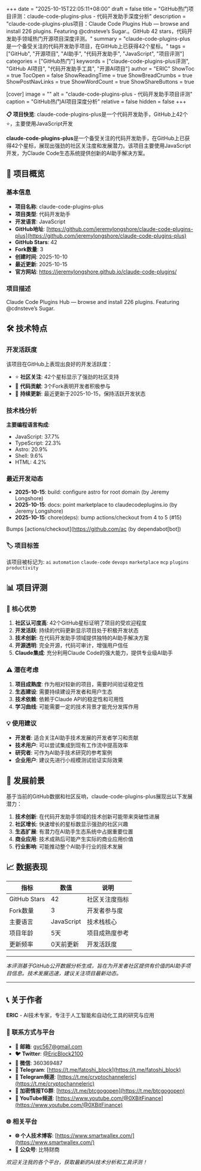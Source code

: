 +++
date = "2025-10-15T22:05:11+08:00"
draft = false
title = "GitHub热门项目评测：claude-code-plugins-plus - 代码开发助手深度分析"
description = "claude-code-plugins-plus项目：Claude Code Plugins Hub — browse and install 226 plugins. Featuring @cdnsteve’s Sugar.。GitHub 42 stars，代码开发助手领域热门开源项目深度评测。"
summary = "claude-code-plugins-plus是一个备受关注的代码开发助手项目，在GitHub上已获得42个星标。"
tags = ["GitHub", "开源项目", "AI助手", "代码开发助手", "JavaScript", "项目评测"]
categories = ["GitHub热门"]
keywords = ["claude-code-plugins-plus评测", "GitHub AI项目", "代码开发助手工具", "开源AI项目"]
author = "ERIC"
ShowToc = true
TocOpen = false
ShowReadingTime = true
ShowBreadCrumbs = true
ShowPostNavLinks = true
ShowWordCount = true
ShowShareButtons = true

[cover]
image = ""
alt = "claude-code-plugins-plus - 代码开发助手项目评测"
caption = "GitHub热门AI项目深度分析"
relative = false
hidden = false
+++

**📋 项目快览**: claude-code-plugins-plus是一个代码开发助手，GitHub上42个⭐，主要使用JavaScript开发

**claude-code-plugins-plus**是一个备受关注的代码开发助手，在GitHub上已获得42个星标，展现出强劲的社区关注度和发展潜力。该项目主要使用JavaScript开发，为Claude Code生态系统提供创新的AI助手解决方案。

## 🎯 项目概览

### 基本信息
- **项目名称**: claude-code-plugins-plus
- **项目类型**: 代码开发助手
- **开发语言**: JavaScript
- **GitHub地址**: [https://github.com/jeremylongshore/claude-code-plugins-plus](https://github.com/jeremylongshore/claude-code-plugins-plus)
- **GitHub Stars**: 42
- **Fork数量**: 3
- **创建时间**: 2025-10-10
- **最近更新**: 2025-10-15
- **官方网站**: https://jeremylongshore.github.io/claude-code-plugins/

### 项目描述
Claude Code Plugins Hub — browse and install 226 plugins. Featuring @cdnsteve’s Sugar.

## 🛠️ 技术特点

### 开发活跃度
该项目在GitHub上表现出良好的开发活跃度：
- ⭐ **社区关注**: 42个星标显示了强劲的社区支持
- 🔄 **代码贡献**: 3个Fork表明开发者积极参与
- 📅 **持续更新**: 最近更新于2025-10-15，保持活跃开发状态

### 技术栈分析

**主要编程语言构成**:
- JavaScript: 37.7%
- TypeScript: 22.3%
- Astro: 20.9%
- Shell: 9.6%
- HTML: 4.2%


### 最近开发动态
- **2025-10-15**: build: configure astro for root domain (by Jeremy Longshore)
- **2025-10-15**: docs: point marketplace to claudecodeplugins.io (by Jeremy Longshore)
- **2025-10-15**: chore(deps): bump actions/checkout from 4 to 5 (#15)

Bumps [actions/checkout](https://github.com/ac (by dependabot[bot])


### 🏷️ 项目标签
该项目被标记为: `ai` `automation` `claude-code` `devops` `marketplace` `mcp` `plugins` `productivity`


## 📊 项目评测

### 🎯 核心优势
1. **社区认可度高**: 42个GitHub星标证明了项目的受欢迎程度
2. **开发活跃**: 持续的代码更新显示项目处于积极开发状态
3. **技术创新**: 在代码开发助手领域提供独特的AI助手解决方案
4. **开源透明**: 完全开源，代码可审计，增强用户信任
5. **Claude集成**: 充分利用Claude Code的强大能力，提供专业级AI助手

### ⚠️ 潜在考虑
1. **项目成熟度**: 作为相对较新的项目，需要时间验证稳定性
2. **生态建设**: 需要持续建设开发者和用户生态
3. **技术依赖**: 依赖于Claude API的稳定性和可用性
4. **学习曲线**: 可能需要一定的技术背景才能充分发挥作用

### 💡 使用建议
- **开发者**: 适合关注AI助手技术发展的开发者学习和贡献
- **技术用户**: 可以尝试集成到现有工作流中提高效率
- **研究者**: 可作为AI助手技术研究的参考案例
- **企业用户**: 建议先进行小规模测试验证实际效果

## 🔮 发展前景

基于当前的GitHub数据和社区反响，claude-code-plugins-plus展现出以下发展潜力：

1. **技术创新**: 在代码开发助手领域的技术创新可能带来突破性进展
2. **社区增长**: 快速增长的星标数显示强劲的社区兴趣
3. **生态扩展**: 有潜力在AI助手生态系统中占据重要位置
4. **商业应用**: 技术成熟后可能产生实际的商业应用价值
5. **行业影响**: 可能推动整个AI助手行业的技术发展

## 📈 数据表现

| 指标 | 数值 | 说明 |
|------|------|------|
| GitHub Stars | 42 | 社区关注度指标 |
| Fork数量 | 3 | 开发者参与度 |
| 主要语言 | JavaScript | 技术栈核心 |
| 项目年龄 | 5天 | 项目成熟度参考 |
| 更新频率 | 0天前更新 | 开发活跃度 |

---

*本评测基于GitHub公开数据分析生成，旨在为开发者社区提供有价值的AI助手项目信息。技术发展迅速，建议关注项目最新动态。*

---

## 📞 关于作者

**ERIC** - AI技术专家，专注于人工智能和自动化工具的研究与应用

### 🔗 联系方式与平台

- **📧 邮箱**: [gyc567@gmail.com](mailto:gyc567@gmail.com)
- **🐦 Twitter**: [@EricBlock2100](https://twitter.com/EricBlock2100)
- **💬 微信**: 360369487
- **📱 Telegram**: [https://t.me/fatoshi_block](https://t.me/fatoshi_block)
- **📢 Telegram频道**: [https://t.me/cryptochanneleric](https://t.me/cryptochanneleric)
- **👥 加密情报TG群**: [https://t.me/btcgogopen](https://t.me/btcgogopen)
- **🎥 YouTube频道**: [https://www.youtube.com/@0XBitFinance](https://www.youtube.com/@0XBitFinance)

### 🌐 相关平台

- **🌐 个人技术博客**: [https://www.smartwallex.com/](https://www.smartwallex.com/)
- **📖 公众号**: 比特财商

*欢迎关注我的各个平台，获取最新的AI技术分析和工具评测！*

